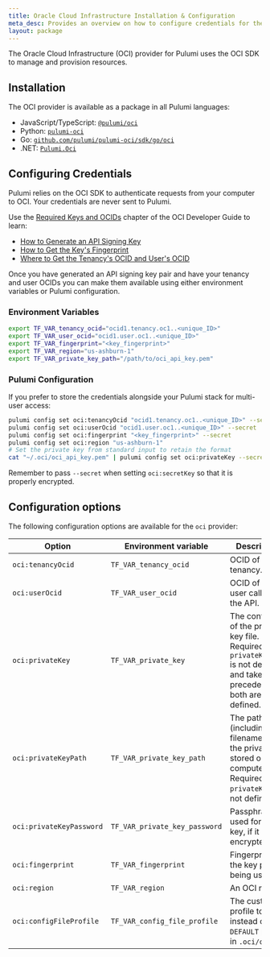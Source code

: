 ```yaml
---
title: Oracle Cloud Infrastructure Installation & Configuration
meta_desc: Provides an overview on how to configure credentials for the Oracle Cloud Infrastructure Provider for Pulumi.
layout: package
---
```


The Oracle Cloud Infrastructure (OCI) provider for Pulumi uses the OCI SDK to manage and provision resources.

## Installation

The OCI provider is available as a package in all Pulumi languages:

* JavaScript/TypeScript: [`@pulumi/oci`](https://www.npmjs.com/package/@pulumi/oci)
* Python: [`pulumi-oci`](https://pypi.org/project/pulumi-oci/)
* Go: [`github.com/pulumi/pulumi-oci/sdk/go/oci`](https://github.com/pulumi/pulumi-oci)
* .NET: [`Pulumi.Oci`](https://www.nuget.org/packages/Pulumi.Oci)

## Configuring Credentials

Pulumi relies on the OCI SDK to authenticate requests from your computer to OCI. Your credentials are never sent to Pulumi.

Use the [Required Keys and OCIDs](https://docs.oracle.com/en-us/iaas/Content/API/Concepts/apisigningkey.htm#Required_Keys_and_OCIDs) chapter of the OCI Developer Guide to learn:

* [How to Generate an API Signing Key](https://docs.oracle.com/en-us/iaas/Content/API/Concepts/apisigningkey.htm#two)
* [How to Get the Key's Fingerprint](https://docs.oracle.com/en-us/iaas/Content/API/Concepts/apisigningkey.htm#four)
* [Where to Get the Tenancy's OCID and User's OCID](https://docs.oracle.com/en-us/iaas/Content/API/Concepts/apisigningkey.htm#five)

Once you have generated an API signing key pair and have your tenancy and user OCIDs
you can make them available using either environment variables or Pulumi configuration.

### Environment Variables

```bash
export TF_VAR_tenancy_ocid="ocid1.tenancy.oc1..<unique_ID>"
export TF_VAR_user_ocid="ocid1.user.oc1..<unique_ID>"
export TF_VAR_fingerprint="<key_fingerprint>"
export TF_VAR_region="us-ashburn-1"
export TF_VAR_private_key_path="/path/to/oci_api_key.pem"
```

### Pulumi Configuration

If you prefer to store the credentials alongside your Pulumi stack for multi-user access:

```bash
pulumi config set oci:tenancyOcid "ocid1.tenancy.oc1..<unique_ID>" --secret
pulumi config set oci:userOcid "ocid1.user.oc1..<unique_ID>" --secret
pulumi config set oci:fingerprint "<key_fingerprint>" --secret
pulumi config set oci:region "us-ashburn-1"
# Set the private key from standard input to retain the format
cat "~/.oci/oci_api_key.pem" | pulumi config set oci:privateKey --secret
```

Remember to pass `--secret` when setting `oci:secretKey` so that it is properly encrypted.

## Configuration options

The following configuration options are available for the `oci` provider:

| Option | Environment variable | Description |
| - | - | - |
| `oci:tenancyOcid` | `TF_VAR_tenancy_ocid` | OCID of your tenancy. |
| `oci:userOcid` | `TF_VAR_user_ocid` | OCID of the user calling the API.
| `oci:privateKey` | `TF_VAR_private_key` | The contents of the private key file. Required if `privateKeyPath` is not defined and takes precedence if both are defined. |
| `oci:privateKeyPath` | `TF_VAR_private_key_path` | The path (including filename) of the private key stored on your computer. Required if `privateKey` is not defined. |
| `oci:privateKeyPassword` | `TF_VAR_private_key_password` | Passphrase used for the key, if it is encrypted. |
| `oci:fingerprint` | `TF_VAR_fingerprint` | Fingerprint for the key pair being used. |
| `oci:region` | `TF_VAR_region` | An OCI region. |
| `oci:configFileProfile`  | `TF_VAR_config_file_profile`  | The custom profile to use instead of the `DEFAULT` profile in `.oci/config`. |
